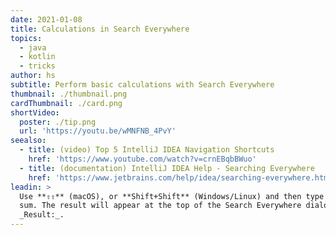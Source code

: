 ```yaml
---
date: 2021-01-08
title: Calculations in Search Everywhere
topics:
  - java
  - kotlin
  - tricks
author: hs
subtitle: Perform basic calculations with Search Everywhere
thumbnail: ./thumbnail.png
cardThumbnail: ./card.png
shortVideo:
  poster: ./tip.png
  url: 'https://youtu.be/wMNFNB_4PvY'
seealso:
  - title: (video) Top 5 IntelliJ IDEA Navigation Shortcuts
    href: 'https://www.youtube.com/watch?v=crnEBqbBWuo'
  - title: (documentation) IntelliJ IDEA Help - Searching Everywhere
    href: 'https://www.jetbrains.com/help/idea/searching-everywhere.html'
leadin: >
  Use **⇧⇧** (macOS), or **Shift+Shift** (Windows/Linux) and then type in your
  sum. The result will appear at the top of the Search Everywhere dialog as
  _Result:_.
---
```


